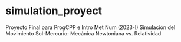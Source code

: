 # simulation_proyect
Proyecto Final para ProgCPP e Intro Met Num (2023-I)  Simulación del Movimiento Sol-Mercurio: Mecánica Newtoniana vs. Relatividad
